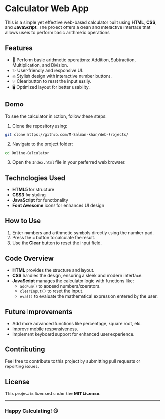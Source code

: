 # Calculator Web App

This is a simple yet effective web-based calculator built using **HTML**, **CSS**, and **JavaScript**. The project offers a clean and interactive interface that allows users to perform basic arithmetic operations.

## Features

- 🧮 Perform basic arithmetic operations: Addition, Subtraction, Multiplication, and Division.
- ✨ User-friendly and responsive UI.
- 🔥 Stylish design with interactive number buttons.
- 💡 Clear button to reset the input easily.
- 🖥️ Optimized layout for better usability.

## Demo

To see the calculator in action, follow these steps:

1. Clone the repository using:

```bash
git clone https://github.com/M-Salman-khan/Web-Projects/
```

2. Navigate to the project folder:

```bash
cd Online-Calculator
```

3. Open the `Index.html` file in your preferred web browser.

## Technologies Used

- **HTML5** for structure
- **CSS3** for styling
- **JavaScript** for functionality
- **Font Awesome** icons for enhanced UI design

## How to Use

1. Enter numbers and arithmetic symbols directly using the number pad.
2. Press the `=` button to calculate the result.
3. Use the **Clear** button to reset the input field.

## Code Overview

- **HTML** provides the structure and layout.
- **CSS** handles the design, ensuring a sleek and modern interface.
- **JavaScript** manages the calculator logic with functions like:
  - `addNum()` to append numbers/operators.
  - `clearInput()` to reset the input.
  - `eval()` to evaluate the mathematical expression entered by the user.

## Future Improvements

- Add more advanced functions like percentage, square root, etc.
- Improve mobile responsiveness.
- Implement keyboard support for enhanced user experience.

## Contributing

Feel free to contribute to this project by submitting pull requests or reporting issues.

## License

This project is licensed under the **MIT License**.

---

### Happy Calculating! 😊

